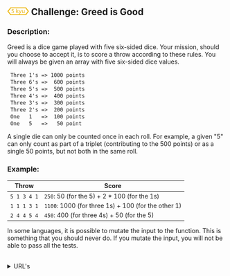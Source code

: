 <h2>
  <picture>
  <img alt="[5 kyu]" src="https://github.com/rudy-rojas/codewars-challenges/blob/main/images/kyu/5.svg" width="50" />
  </picture> Challenge: Greed is Good
</h2>

### Description:

Greed is a dice game played with five six-sided dice. Your mission, should you choose to accept it, is to score a throw according to these rules. You will always be given an array with five six-sided dice values.

```
 Three 1's => 1000 points
 Three 6's =>  600 points
 Three 5's =>  500 points
 Three 4's =>  400 points
 Three 3's =>  300 points
 Three 2's =>  200 points
 One   1   =>  100 points
 One   5   =>   50 point
```

A single die can only be counted once in each roll. For example, a given "5" can only count as part of a triplet (contributing to the 500 points) or as a single 50 points, but not both in the same roll.

### Example:

| Throw       | Score                                               |
| ----------- | --------------------------------------------------- |
| `5 1 3 4 1` | `250`: 50 (for the 5) + 2 \* 100 (for the 1s)       |
| `1 1 1 3 1` | `1100`: 1000 (for three 1s) + 100 (for the other 1) |
| `2 4 4 5 4` | `450`: 400 (for three 4s) + 50 (for the 5)          |

In some languages, it is possible to mutate the input to the function. This is something that you should never do. If you mutate the input, you will not be able to pass all the tests.
<br /><br />

<details>
  <summary>URL's</summary>
    <ol>
      <li>
        <a href="https://www.codewars.com/kata/5270d0d18625160ada0000e4/train/javascript">Problem statement</a>
      </li>
      <li>
        <a href="https://www.codewars.com/kata/5270d0d18625160ada0000e4/solutions">Other Solutions</a>
      </li>
    </ol>
</details>
